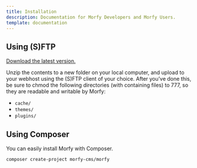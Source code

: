 ```yaml
---
title: Installation
description: Documentation for Morfy Developers and Morfy Users.
template: documentation
---
```


## Using (S)FTP

[Download the latest version.](http://morfy.org/download)  

Unzip the contents to a new folder on your local computer, and upload to your webhost using the (S)FTP client of your choice. After you’ve done this, be sure to chmod the following directories (with containing files) to 777, so they are readable and writable by Morfy:  
* `cache/`
* `themes/`
* `plugins/`

## Using Composer

You can easily install Morfy with Composer.

```
composer create-project morfy-cms/morfy
```
